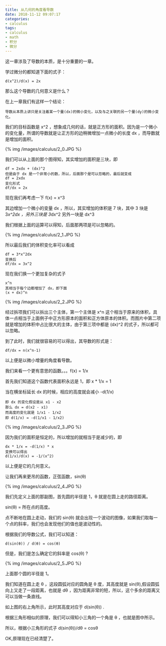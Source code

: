 ```yaml
---
title: 从几何的角度看导数
date: 2018-11-12 09:07:17
categories:
- calculus
tags:
- calculus
- math
- 积分
- 微分
---
```

这一章涉及了导数的本质，是十分重要的一章。

<!-- more -->

学过微分的都知道下面的式子：

	d(x^2)/d(x) = 2x
	
那么这个导数的几何意义是什么？

在上一章我们有这样一个结论：

	导数从本质上讲只是关注着某一个量(dx)的微小变化，以及与之关联的另一个量(dy)的微小变化。
	
我们的目标函数是 x^2 ，想象成几何的话，就是正方形的面积。因为是一个微小的变化量，所谓的导数就是让正方形的边稍微增加一点微小的长度 dx ，而导数就是增加的面积。

{% img /images/calculus/2_0.JPG %}

我们可以从上面的那个图得知，其实增加的面积是三块，即

	df = 2xdx + (dx)^2
	但是由于 dx 是一个非常小的数，所以，后面那个是可以忽略的，最后就变成
	df = 2xdx
	变化形式
	df/dx = 2x
	
现在我们再考虑一下 f(x) = x^3

其边增加一个微小的变量 dx ，所以，其实增加的体积是 7 块，其中 3 块是 3*x^2dx ，另外三块是 3*dx^2 另外一块是 dx^3

我们根据上面的运算可以得知，后面那两项是可以忽略的。

{% img /images/calculus/2_1.JPG %}

所以最后我们的体积变化率可以看成

	df = 3*x^2dx
	变换后
	df/dx = 3x^2
	
现在我们换一个更加复杂的式子
	
	x^n
	其相当于每个边都增加了 dx，即下面
	(x + dx)^n
	
{% img /images/calculus/2_2.JPG %}

经过拆项我们可以拆出三个主体，第一个主体是 x^n 这个相当于原来的体积，具体一点相当于上面例子中正方形原本的面积和正方体原本的体积。而图片中第二项就是增加的体积中占比很大的主体，由于第三项中都是 (dx)^2 的式子，所以都可以忽略。

到了此时，我们就很容易的可以得出，其导数的形式是：

	df/dx = n(x^n-1)
	
以上便是以微小增量的角度看导数。

我们来看一个更有意思的函数。。。f(x) = 1/x

首先我们知道这个函数代表面积永远是 1，即 x * 1/x = 1

当在横坐标延长 dx 的时候，相应的高度就会减小 -d(1/x)
	
	即 dx 的变化假设是从 x1 - x2
	那么 dx = d(x2 - x1)
	而高度的变化就是 1/x1 - 1/x2
	即 d(1/x) = -d(1/x1 - 1/x2)
	
{% img /images/calculus/2_3.JPG %}

因为我们的面积是恒定的，所以增加的就相当于是减少的，即

	dx * 1/x = -d(1/x) * x
	变换可以得出
	d(1/x)/d(x) = -1/(x^2)
	
以上便是它的几何意义。

让我们再来更吊的函数，正弦函数，sin(θ)

{% img /images/calculus/2_4.JPG %}


我们先定义上面的那副图，首先圆的半径是 1，θ 就是在圆上走的路径距离。

sin(θ) = 所在点的高度。

点不断地在圆上走动，我们的 sin(θ) 就会出现一个波动的图像，如果我们取每一个点的斜率，我们也会发现他们的值也是波动性的。

根据我们的导数公式，我们可以知道：

	d(sin(θ)) / d(θ) = cos(θ)
	
但是，我们是怎么确定它的斜率是 cos(θ) ?

{% img /images/calculus/2_5.JPG %}

上面那个圆的半径是 1。

我们知道在圆上走 θ ，这段圆弧对应的圆角是 θ 度，其高度就是 sin(θ),假设圆弧向上又走了一段距离，也就是 dθ ，因为距离非常的短，所以，这个多余的距离又可以当做一条直线。

如上图的右上角所示，此时其高度对应于 d(sin(θ)) .

根据三角形相似的原理，我们可以得知小三角的一个角是 θ ，也就是图中所示。

所以，根据小三角形的式子 d(sin(θ))/dθ = cosθ

OK,原理现在已经清楚了。






